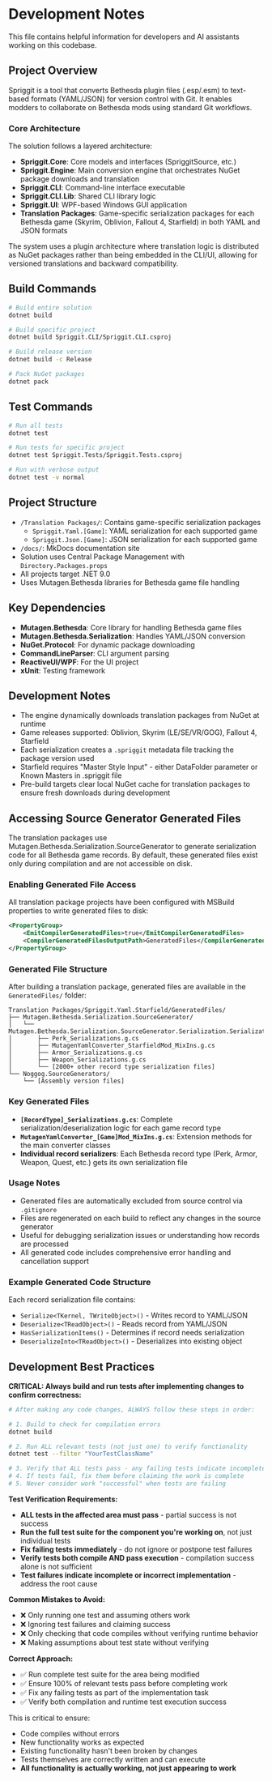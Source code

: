 # Development Notes

This file contains helpful information for developers and AI assistants working on this codebase.

## Project Overview

Spriggit is a tool that converts Bethesda plugin files (.esp/.esm) to text-based formats (YAML/JSON) for version control with Git. It enables modders to collaborate on Bethesda mods using standard Git workflows.

### Core Architecture

The solution follows a layered architecture:

- **Spriggit.Core**: Core models and interfaces (SpriggitSource, etc.)
- **Spriggit.Engine**: Main conversion engine that orchestrates NuGet package downloads and translation
- **Spriggit.CLI**: Command-line interface executable
- **Spriggit.CLI.Lib**: Shared CLI library logic
- **Spriggit.UI**: WPF-based Windows GUI application
- **Translation Packages**: Game-specific serialization packages for each Bethesda game (Skyrim, Oblivion, Fallout 4, Starfield) in both YAML and JSON formats

The system uses a plugin architecture where translation logic is distributed as NuGet packages rather than being embedded in the CLI/UI, allowing for versioned translations and backward compatibility.

## Build Commands

```bash
# Build entire solution
dotnet build

# Build specific project
dotnet build Spriggit.CLI/Spriggit.CLI.csproj

# Build release version
dotnet build -c Release

# Pack NuGet packages
dotnet pack
```

## Test Commands

```bash
# Run all tests
dotnet test

# Run tests for specific project
dotnet test Spriggit.Tests/Spriggit.Tests.csproj

# Run with verbose output
dotnet test -v normal
```

## Project Structure

- `/Translation Packages/`: Contains game-specific serialization packages
  - `Spriggit.Yaml.[Game]`: YAML serialization for each supported game
  - `Spriggit.Json.[Game]`: JSON serialization for each supported game
- `/docs/`: MkDocs documentation site
- Solution uses Central Package Management with `Directory.Packages.props`
- All projects target .NET 9.0
- Uses Mutagen.Bethesda libraries for Bethesda game file handling

## Key Dependencies

- **Mutagen.Bethesda**: Core library for handling Bethesda game files
- **Mutagen.Bethesda.Serialization**: Handles YAML/JSON conversion
- **NuGet.Protocol**: For dynamic package downloading
- **CommandLineParser**: CLI argument parsing
- **ReactiveUI/WPF**: For the UI project
- **xUnit**: Testing framework

## Development Notes

- The engine dynamically downloads translation packages from NuGet at runtime
- Game releases supported: Oblivion, Skyrim (LE/SE/VR/GOG), Fallout 4, Starfield
- Each serialization creates a `.spriggit` metadata file tracking the package version used
- Starfield requires "Master Style Input" - either DataFolder parameter or Known Masters in .spriggit file
- Pre-build targets clear local NuGet cache for translation packages to ensure fresh downloads during development

## Accessing Source Generator Generated Files

The translation packages use Mutagen.Bethesda.Serialization.SourceGenerator to generate serialization code for all Bethesda game records. By default, these generated files exist only during compilation and are not accessible on disk.

### Enabling Generated File Access

All translation package projects have been configured with MSBuild properties to write generated files to disk:

```xml
<PropertyGroup>
    <EmitCompilerGeneratedFiles>true</EmitCompilerGeneratedFiles>
    <CompilerGeneratedFilesOutputPath>GeneratedFiles</CompilerGeneratedFilesOutputPath>
</PropertyGroup>
```

### Generated File Structure

After building a translation package, generated files are available in the `GeneratedFiles/` folder:

```
Translation Packages/Spriggit.Yaml.Starfield/GeneratedFiles/
├── Mutagen.Bethesda.Serialization.SourceGenerator/
│   └── Mutagen.Bethesda.Serialization.SourceGenerator.Serialization.SerializationSourceGenerator/
│       ├── Perk_Serializations.g.cs
│       ├── MutagenYamlConverter_StarfieldMod_MixIns.g.cs
│       ├── Armor_Serializations.g.cs
│       ├── Weapon_Serializations.g.cs
│       └── [2000+ other record type serialization files]
└── Noggog.SourceGenerators/
    └── [Assembly version files]
```

### Key Generated Files

- **`[RecordType]_Serializations.g.cs`**: Complete serialization/deserialization logic for each game record type
- **`MutagenYamlConverter_[Game]Mod_MixIns.g.cs`**: Extension methods for the main converter classes
- **Individual record serializers**: Each Bethesda record type (Perk, Armor, Weapon, Quest, etc.) gets its own serialization file

### Usage Notes

- Generated files are automatically excluded from source control via `.gitignore`
- Files are regenerated on each build to reflect any changes in the source generator
- Useful for debugging serialization issues or understanding how records are processed
- All generated code includes comprehensive error handling and cancellation support

### Example Generated Code Structure

Each record serialization file contains:
- `Serialize<TKernel, TWriteObject>()` - Writes record to YAML/JSON
- `Deserialize<TReadObject>()` - Reads record from YAML/JSON
- `HasSerializationItems()` - Determines if record needs serialization
- `DeserializeInto<TReadObject>()` - Deserializes into existing object

## Development Best Practices

**CRITICAL: Always build and run tests after implementing changes to confirm correctness:**

```bash
# After making any code changes, ALWAYS follow these steps in order:

# 1. Build to check for compilation errors
dotnet build

# 2. Run ALL relevant tests (not just one) to verify functionality
dotnet test --filter "YourTestClassName"

# 3. Verify that ALL tests pass - any failing tests indicate incomplete work
# 4. If tests fail, fix them before claiming the work is complete
# 5. Never consider work "successful" when tests are failing
```

**Test Verification Requirements:**
- **ALL tests in the affected area must pass** - partial success is not success
- **Run the full test suite for the component you're working on**, not just individual tests
- **Fix failing tests immediately** - do not ignore or postpone test failures
- **Verify tests both compile AND pass execution** - compilation success alone is not sufficient
- **Test failures indicate incomplete or incorrect implementation** - address the root cause

**Common Mistakes to Avoid:**
- ❌ Only running one test and assuming others work
- ❌ Ignoring test failures and claiming success
- ❌ Only checking that code compiles without verifying runtime behavior
- ❌ Making assumptions about test state without verifying

**Correct Approach:**
- ✅ Run complete test suite for the area being modified
- ✅ Ensure 100% of relevant tests pass before completing work
- ✅ Fix any failing tests as part of the implementation task
- ✅ Verify both compilation and runtime test execution success

This is critical to ensure:
- Code compiles without errors
- New functionality works as expected
- Existing functionality hasn't been broken by changes
- Tests themselves are correctly written and can execute
- **All functionality is actually working, not just appearing to work**